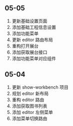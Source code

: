 ## 05-05

1. 更新基础设置页面
2. 添加基础工程信息设置
3. 添加功能菜单
4. 更新 editor 路由布局
5. 重构打开展台
6. 添加获取展台接口
7. 添加功能菜单对应组件

## 05-04

1. 更新 show-workbench 项目
2. 规划 editor 新布局
3. 重构 editor 路由
4. 添加获取图书列表
5. 添加 editor 左侧菜单
6. 添加菜单切换路由